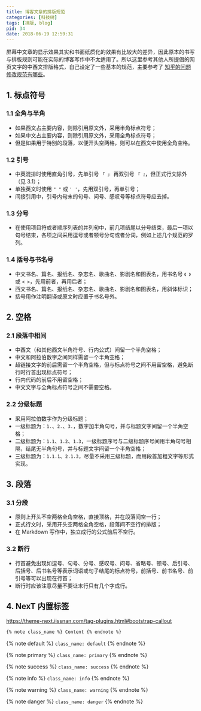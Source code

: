 ```yaml
---
title: 博客文章的排版规范
categories: [科技树]
tags: [排版, blog]
pid: 34
date: 2018-06-19 12:59:31
---
```


屏幕中文章的显示效果其实和书面纸质化的效果有比较大的差异，因此原本的书写与排版规则可能在实际的博客写作中不太适用了。所以这里参考其他人所提倡的网页文字的中西文排版格式，自己设定了一些基本的规范，主要参考了 [知乎的问题修改规范有哪些](https://www.zhihu.com/question/20414919/answer/95068251)。<!--more-->

## 1. 标点符号

### 1.1 全角与半角

- 如果西文占主要内容，则除引用原文外，采用半角标点符号；
- 如果中文占主要内容，则除引用原文外，采用全角标点符号；
- 但是如果用于特别的段落，以便开头空两格，则可以在西文中使用全角空格。

### 1.2 引号

- 中英混排时使用直角引号，先单引号 `「 」` 再双引号 `『 』`，但正式行文除外（见 3.1）；
- 单独英文时使用 ` " " ` 或 ` ' ' `，先用双引号，再单引号；
- 间接引用中，引号内句末的句号、问号、感叹号等标点符号应去掉。

### 1.3 分号

- 在使用项目符或者顺序列表的并列句中，前几项结尾以分号结束，最后一项以句号结束，各项之间采用逗号或者顿号分句或者分词，例如上述几个规范的罗列。

### 1.4 括号与书名号

- 中文书名、篇名、报纸名、杂志名、歌曲名、影剧名和图表名，用书名号 `《 》` 或 `< >`，先用前者，再用后者；
- 西文书名、篇名、报纸名、杂志名、歌曲名、影剧名和图表名，用斜体标识；
- 括号用作注明翻译或原文时应置于书名号外。

## 2. 空格

### 2.1 段落中相间

- 中西文（和其他西文半角符号、行内公式）间留一个半角空格；
- 中文和阿拉伯数字之间同样需留一个半角空格；
- 超链接文字的前后需留一个半角空格，但与标点符号之间不用留空格，避免断行时行首出现标点符号；
- 行内代码的前后不用留空格；
- 中文文字与全角标点符号之间不需要空格。

### 2.2 分级标题

- 采用阿拉伯数字作为分级标题；
- 一级标题为：`1.`、`2.`、`3.`，数字加半角句号，并与标题文字间留一个半角空格；
- 二级标题为：`1.1`、`1.2`、`1.3`，一级标题序号与二级标题序号间用半角句号相隔，结尾无半角句号，并与标题文字间留一个半角空格；
- 三级标题为：`1.1.1`、`2.1.3`，尽量不采用三级标题，而用段首加粗文字等形式实现。

## 3. 段落

### 3.1 分段

- 原则上开头不空两格全角空格，直接顶格，并在段落间空一行；
- 正式行文时，采用开头空两格全角空格，段落间不空行的排版；
- 在 Markdown 写作中，独立成行的公式前后不空行。

### 3.2 断行

- 行首避免出现如逗号、句号、分号、感叹号、问号、省略号、顿号、后引号、后括号、后书名号等表示词语或句子结尾的标点符号，前括号、前书名号、前引号等可以出现在行首；
- 断行时应该注意尽量不要让末行只有几个字成行。

## 4. NexT 内置标签

https://theme-next.iissnan.com/tag-plugins.html#bootstrap-callout

```markdown
{% note class_name %} Content {% endnote %}
```

{% note default %} `class_name: default` {% endnote %}

{% note primary %} `class_name: primary` {% endnote %}

{% note success %} `class_name: success` {% endnote %}

{% note info %} `class_name: info` {% endnote %}

{% note warning %} `class_name: warning` {% endnote %}

{% note danger %} `class_name: danger` {% endnote %}